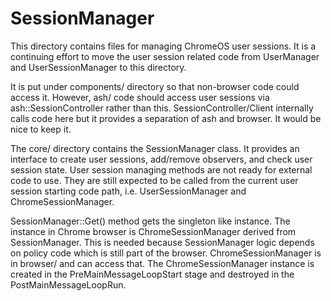 # SessionManager

This directory contains files for managing ChromeOS user sessions. It is
a continuing effort to move the user session related code from UserManager
and UserSessionManager to this directory.

It is put under components/ directory so that non-browser code could access
it. However, ash/ code should access user sessions via ash::SessionController
rather than this. SessionController/Client internally calls code here but
it provides a separation of ash and browser. It would be nice to keep it.

The core/ directory contains the SessionManager class. It provides an interface
to create user sessions, add/remove observers, and check user session state.
User session managing methods are not ready for external code to use. They
are still expected to be called from the current user session starting code
path, i.e. UserSessionManager and ChromeSessionManager.

SessionManager::Get() method gets the singleton like instance. The instance
in Chrome browser is ChromeSessionManager derived from SessionManager. This
is needed because SessionManager logic depends on policy code which is still
part of the browser. ChromeSessionManager is in browser/ and can access that.
The ChromeSessionManager instance is created in the PreMainMessageLoopStart
stage and destroyed in the PostMainMessageLoopRun.
